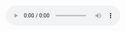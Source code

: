 <audio controls="controls">
<source src="./DiDi__C2808D__predict_full.wav"/>
<p>Your browser does not support the audio element.</p>
</audio>
